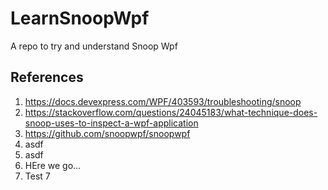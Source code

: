 # LearnSnoopWpf
A repo to try and understand Snoop Wpf 

## References
1. https://docs.devexpress.com/WPF/403593/troubleshooting/snoop
2. https://stackoverflow.com/questions/24045183/what-technique-does-snoop-uses-to-inspect-a-wpf-application
3. https://github.com/snoopwpf/snoopwpf
4. asdf
5. asdf
6. HEre we go...
7. Test 7

